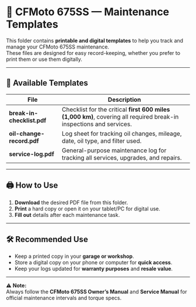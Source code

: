 # 📄 CFMoto 675SS — Maintenance Templates

This folder contains **printable and digital templates** to help you track and manage your CFMoto 675SS maintenance.  
These files are designed for easy record-keeping, whether you prefer to print them or use them digitally.

---

## 📂 Available Templates

| File | Description |
|------|-------------|
| **break-in-checklist.pdf** | Checklist for the critical **first 600 miles (1,000 km)**, covering all required break-in inspections and services. |
| **oil-change-record.pdf** | Log sheet for tracking oil changes, mileage, date, oil type, and filter used. |
| **service-log.pdf** | General-purpose maintenance log for tracking all services, upgrades, and repairs. |

---

## 🖨️ How to Use

1. **Download** the desired PDF file from this folder.
2. **Print** a hard copy or open it on your tablet/PC for digital use.
3. **Fill out** details after each maintenance task.

---

## 🛠️ Recommended Use

- Keep a printed copy in your **garage or workshop**.
- Store a digital copy on your phone or computer for **quick access**.
- Keep your logs updated for **warranty purposes** and **resale value**.

---

⚠️ **Note:**  
Always follow the **CFMoto 675SS Owner’s Manual** and **Service Manual** for official maintenance intervals and torque specs.
